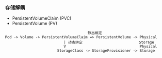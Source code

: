 ### 存储解耦

* PersistentVolumeClaim (PVC)
* PersistentVolume (PV)

```
                                      静态绑定
Pod -> Volume -> PersistentVolumeClaim => PersistentVolume -> Physical
                           | 动态绑定                          Storage
                           V                                  Physical
                        StorageClass -> StorageProvisioner -> Storage
```

